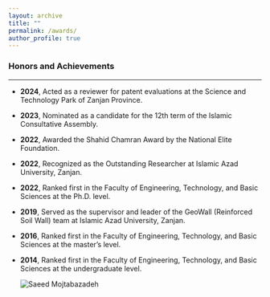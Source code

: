 ```yaml
---
layout: archive
title: ""
permalink: /awards/
author_profile: true
---
```


### Honors and Achievements
___
- **2024**, Acted as a reviewer for patent evaluations at the Science and Technology Park of Zanjan Province.
- **2023**, Nominated as a candidate for the 12th term of the Islamic Consultative Assembly.
- **2022**, Awarded the Shahid Chamran Award by the National Elite Foundation.
- **2022**, Recognized as the Outstanding Researcher at Islamic Azad University, Zanjan.
- **2022**, Ranked first in the Faculty of Engineering, Technology, and Basic Sciences at the Ph.D. level.
- **2019**, Served as the supervisor and leader of the GeoWall (Reinforced Soil Wall) team at Islamic Azad University, Zanjan.
- **2016**, Ranked first in the Faculty of Engineering, Technology, and Basic Sciences at the master’s level.
- **2014**, Ranked first in the Faculty of Engineering, Technology, and Basic Sciences at the undergraduate level.


  ![Saeed Mojtabazadeh](https://github.com/mojtabazadeh/mojtabazadeh.github.io/blob/main/images/2023-03-31_11-35-16.jpg?raw=true)

